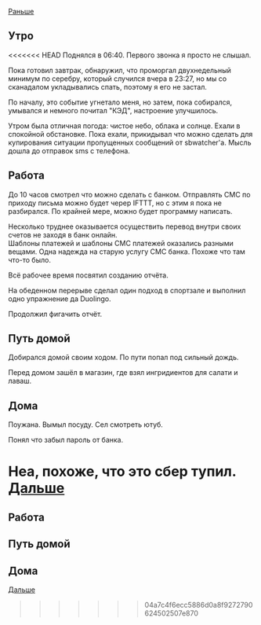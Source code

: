 [Раньше](2020.09.17.md)  
## Утро
<<<<<<< HEAD
Поднялся в 06:40. Первого звонка я просто не слышал.

Пока готовил завтрак, обнаружил, что проморгал двухнедельный минимум по серебру, который случился вчера в 23:27, но мы со сканадалом укладывались спать, поэтому я его не застал.

По началу, это событие угнетало меня, но затем, пока собирался, умывался и немного почитал "КЭД", настроение улучшилось.

Утром была отличная погода: чистое небо, облака и солнце. Ехали в спокойной обстановке. Пока ехали, прикидывал что можно сделать для купирования ситуации пропущенных сообщений от sbwatcher'а. Мысль дошла до отправок sms с телефона.
## Работа
До 10 часов смотрел что можно сделать с банком. Отправлять СМС по приходу письма можно будет череp IFTTT, но с этим я пока не разбирался. По крайней мере, можно будет программу написать.

Несколько труднее оказывается осуществить перевод внутри своих счетов не заходя в банк онлайн.  
Шаблоны платежей и шаблоны СМС платежей оказались разными вещами. Одна надежда на старую услугу СМС банка. Похоже что там что-то было.

Всё рабочее время посвятил созданию отчёта.

На обеденном перерыве сделал один подход в спортзале и выполнил одно упражнение да Duolingo.

Продолжил фигачить отчёт.
## Путь домой
Добирался домой своим ходом. По пути попал под сильный дождь.

Перед домом зашёл в магазин, где взял ингридиентов для салати и лаваш.
## Дома
Поужана. Вымыл посуду.
Сел смотреть ютуб.

Понял что забыл пароль от банка.

Неа, похоже, что это сбер тупил.
[Дальше](2020.09.19.md)
=======
## Работа
## Путь домой
## Дома
[Дальше](2020.09.19.md)
>>>>>>> 04a7c4f6ecc5886d0a8f9272790624502507e870
